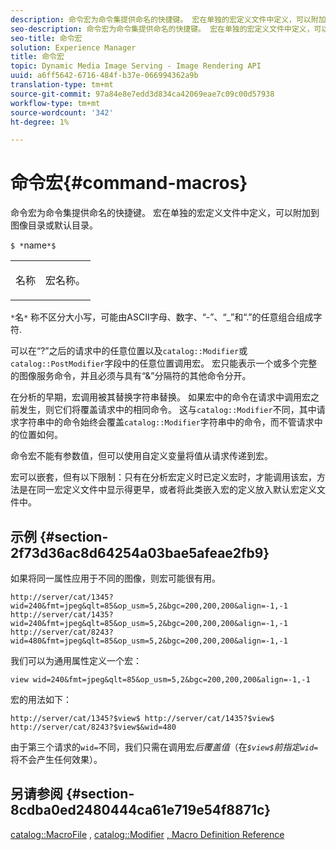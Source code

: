 ```yaml
---
description: 命令宏为命令集提供命名的快捷键。 宏在单独的宏定义文件中定义，可以附加到图像目录或默认目录。
seo-description: 命令宏为命令集提供命名的快捷键。 宏在单独的宏定义文件中定义，可以附加到图像目录或默认目录。
seo-title: 命令宏
solution: Experience Manager
title: 命令宏
topic: Dynamic Media Image Serving - Image Rendering API
uuid: a6ff5642-6716-484f-b37e-066994362a9b
translation-type: tm+mt
source-git-commit: 97a84e8e7edd3d834ca42069eae7c09c00d57938
workflow-type: tm+mt
source-wordcount: '342'
ht-degree: 1%

---
```



# 命令宏{#command-macros}

命令宏为命令集提供命名的快捷键。 宏在单独的宏定义文件中定义，可以附加到图像目录或默认目录。

`$ *`name`*$`

<table id="simpletable_A03541622C354F60B5F304B999C4EF8E"> 
 <tr class="strow"> 
  <td class="stentry"> <p><span class="codeph"> <span class="varname"> 名称</span></span> </p> </td> 
  <td class="stentry"> <p>宏名称。 </p></td> 
 </tr> 
</table>

`*`名`*` 称不区分大小写，可能由ASCII字母、数字、“-”、“_”和“.”的任意组合组成字符.

可以在“?”之后的请求中的任意位置以及`catalog::Modifier`或`catalog::PostModifier`字段中的任意位置调用宏。 宏只能表示一个或多个完整的图像服务命令，并且必须与具有“&amp;”分隔符的其他命令分开。

在分析的早期，宏调用被其替换字符串替换。 如果宏中的命令在请求中调用宏之前发生，则它们将覆盖请求中的相同命令。 这与`catalog::Modifier`不同，其中请求字符串中的命令始终会覆盖`catalog::Modifier`字符串中的命令，而不管请求中的位置如何。

命令宏不能有参数值，但可以使用自定义变量将值从请求传递到宏。

宏可以嵌套，但有以下限制：只有在分析宏定义时已定义宏时，才能调用该宏，方法是在同一宏定义文件中显示得更早，或者将此类嵌入宏的定义放入默认宏定义文件中。

## 示例 {#section-2f73d36ac8d64254a03bae5afeae2fb9}

如果将同一属性应用于不同的图像，则宏可能很有用。

`http://server/cat/1345?wid=240&fmt=jpeg&qlt=85&op_usm=5,2&bgc=200,200,200&align=-1,-1 http://server/cat/1435?wid=240&fmt=jpeg&qlt=85&op_usm=5,2&bgc=200,200,200&align=-1,-1 http://server/cat/8243?wid=480&fmt=jpeg&qlt=85&op_usm=5,2&bgc=200,200,200&align=-1,-1`

我们可以为通用属性定义一个宏：

`view wid=240&fmt=jpeg&qlt=85&op_usm=5,2&bgc=200,200,200&align=-1,-1`

宏的用法如下：

`http://server/cat/1345?$view$ http://server/cat/1435?$view$ http://server/cat/8243?$view$&wid=480`

由于第三个请求的`wid=`不同，我们只需在调用宏&#x200B;*后覆盖值*（在&#x200B;*`$view$`前指定`wid=`*&#x200B;将不会产生任何效果）。

## 另请参阅 {#section-8cdba0ed2480444ca61e719e54f8871c}

[catalog::MacroFile](../../../../../is-api/image-catalog/image-serving-api-ref/c-image-catalog-reference/c-attributes-reference/r-macrofile.md#reference-f91d717b3847458ca0f1fe95387554a2) ,  [catalog::Modifier](/help/aem-is-ir-api/is-api/image-catalog/image-serving-api-ref/c-image-catalog-reference/c-image-svg-data-reference/c-image-data-reference/r-modifier-cat.md) [, Macro Definition Reference](../../../../../is-api/image-catalog/image-serving-api-ref/c-image-catalog-reference/c-macro-definition-reference/c-macro-definition-reference.md#concept-5ec73f7636c1496fba1e94094e694e79)
